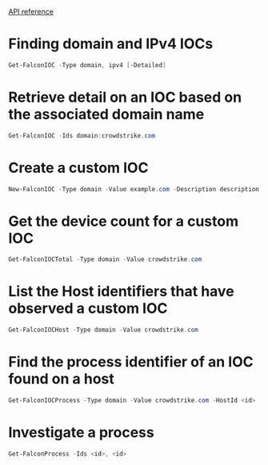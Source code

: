 [API reference](https://falcon.crowdstrike.com/support/documentation/88/custom-ioc-apis)

# Finding domain and IPv4 IOCs

```powershell
Get-FalconIOC -Type domain, ipv4 [-Detailed]
```

# Retrieve detail on an IOC based on the associated domain name
```powershell
Get-FalconIOC -Ids domain:crowdstrike.com
```

# Create a custom IOC
```powershell
New-FalconIOC -Type domain -Value example.com -Description description -ShareLevel red -Source source -Policy detect -ExpirationDays 30
```

# Get the device count for a custom IOC
```powershell
Get-FalconIOCTotal -Type domain -Value crowdstrike.com
```

# List the Host identifiers that have observed a custom IOC
```powershell
Get-FalconIOCHost -Type domain -Value crowdstrike.com
```

# Find the process identifier of an IOC found on a host
```powershell
Get-FalconIOCProcess -Type domain -Value crowdstrike.com -HostId <id> [-Detailed]
```

# Investigate a process
```powershell
Get-FalconProcess -Ids <id>, <id>
```